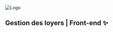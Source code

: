 ![Logo](https://www.dreamjob.ma/wp-content/uploads/2019/12/Attawfiq-Micro-Finance-Emploi-Recrutement.png)

## Gestion des loyers | Front-end ✨




